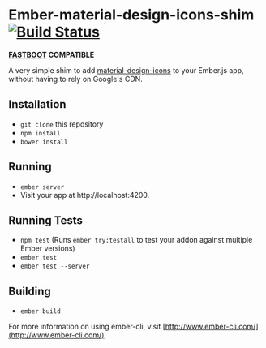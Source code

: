 # Ember-material-design-icons-shim [![Build Status](https://travis-ci.org/levanto-financial/ember-material-design-icons-shim.svg?branch=master)](https://travis-ci.org/levanto-financial/ember-material-design-icons-shim) 

**[FASTBOOT](http://ember-fastboot.com) COMPATIBLE**

A very simple shim to add [material-design-icons](https://github.com/google/material-design-icons) to your Ember.js app, without having to rely on Google's CDN.

## Installation

* `git clone` this repository
* `npm install`
* `bower install`

## Running

* `ember server`
* Visit your app at http://localhost:4200.

## Running Tests

* `npm test` (Runs `ember try:testall` to test your addon against multiple Ember versions)
* `ember test`
* `ember test --server`

## Building

* `ember build`

For more information on using ember-cli, visit [http://www.ember-cli.com/](http://www.ember-cli.com/).
